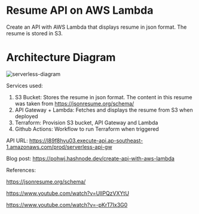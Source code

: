 # **Resume API on AWS Lambda**

Create an API with AWS Lambda that displays resume in json format. The resume is stored in S3.

# **Architecture Diagram**
![serverless-diagram](https://github.com/pohwj/aws-resume-api-terraform/assets/118417467/fa8285d3-ff18-42c2-87ae-8dc347c462db)

Services used:
1) S3 Bucket: Stores the resume in json format. The content in this resume was taken from https://jsonresume.org/schema/
2) API Gateway + Lambda: Fetches and displays the resume from S3 when deployed
3) Terraform: Provision S3 bucket, API Gateway and Lambda
4) Github Actions: Workflow to run Terraform when triggered

API URL: https://l89f8hvu03.execute-api.ap-southeast-1.amazonaws.com/prod/serverless-api-gw

Blog post: https://pohwj.hashnode.dev/create-api-with-aws-lambda

References:

https://jsonresume.org/schema/

https://www.youtube.com/watch?v=UllPQzVXYtU

https://www.youtube.com/watch?v=-pKrT7Ix3G0
